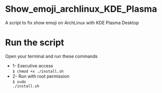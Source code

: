 # Show_emoji_archlinux_KDE_Plasma
A script to fix show emoji on ArchLinux with KDE Plasma Desktop

# Run the script
Open your terminal and run these commands
* 1- Executive access </br>
  <code>$ chmod +x ./install.sh</code>
* 2- Run with root permission</br>
  <code>$ sudo ./install.sh</code>